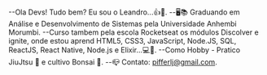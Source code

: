 --Ola Devs! Tudo bem? Eu sou o Leandro...👍🤟.
--🖥️📚 Graduando em Análise e Desenvolvimento de Sistemas pela Universidade Anhembi Morumbi.
--Curso tambem pela escola Rocketseat os  módulos Discolver e ignite, onde estou aprend  HTML5, CSS3, JavaScript, Node.JS, SQL, ReactJS, React Native, Node.js e Elixir...💻📗.
--Como Hobby - Pratico JiuJtsu 🥋 e cultivo Bonsai 🌳.
--📪 Contato: pifferlj@gmail.com.
